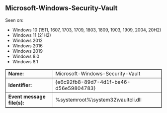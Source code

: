 ## Microsoft-Windows-Security-Vault

Seen on:
* Windows 10 (1511, 1607, 1703, 1709, 1803, 1809, 1903, 1909, 2004, 20H2)
* Windows 11 (21H2)
* Windows 2012
* Windows 2016
* Windows 2019
* Windows 8.0
* Windows 8.1

<table border="1" class="docutils">
  <tbody>
    <tr>
      <td><b>Name:</b></td>
      <td>Microsoft-Windows-Security-Vault</td>
    </tr>
    <tr>
      <td><b>Identifier:</b></td>
      <td>{e6c92fb8-89d7-4d1f-be46-d56e59804783}</td>
    </tr>
    <tr>
      <td><b>Event message file(s):</b></td>
      <td>%systemroot%\system32\vaultcli.dll</td>
    </tr>
  </tbody>
</table>

&nbsp;

